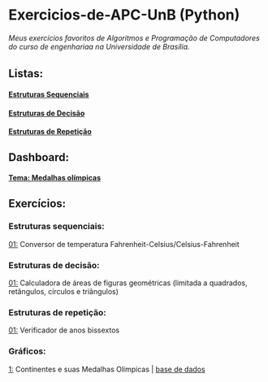 # Exercicios-de-APC-UnB (Python)
###### Meus exercícios favoritos de Algoritmos e Programação de Computadores do curso de engenhariaa na Universidade de Brasília.
## Listas:
#### [Estruturas Sequenciais](#estruturas-sequenciais)

#### [Estruturas de Decisão](#estruturas-de-decisão)

#### [Estruturas de Repetição](#estruturas-de-repetição)

## Dashboard:
#### [Tema: Medalhas olímpicas](#gráficos)

## Exercícios:
### Estruturas sequenciais:
[01:](listas/sequenciais/01.py) Conversor de temperatura Fahrenheit-Celsius/Celsius-Fahrenheit
### Estruturas de decisão:
[01:](listas/decisao/01.py) Calculadora de áreas de figuras geométricas (limitada a quadrados, retângulos, círculos e triângulos)
### Estruturas de repetição:
[01:](listas/repeticao/01.py) Verificador de anos bissextos
### Gráficos:
[1:](dashboard/rascunhodashboard.py) Continentes e suas Medalhas Olímpicas | [base de dados](dashboard/datasets/medalhaspaises.csv)

